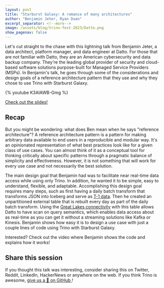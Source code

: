 ```yaml
---
layout: post
title: "Starburst Galaxy: A romance of many architectures"
author: "Benjamin Jeter, Ryan Duan"
excerpt_separator: <!--more-->
image: /assets/blog/trino-fest-2023/Datto.png
show_pagenav: false
---
```


Let's cut straight to the chase with this lightning talk from Benjamin Jeter, a
data architect, platform manager, and data engineer at Datto. For those that are
not familiar with Datto, they are an American cybersecurity and data backup
company. They're the leading global provider of security and cloud-based
software solutions purpose-built for Managed Service Providers (MSPs). In
Benjamin's talk, he goes through some of the considerations and design goals of
a reference architecture pattern that they use and why they chose to use Trino
with Starburst Galaxy.

<!--more-->

{% youtube K3AlAWB-Gmg %}

<a class="btn btn-pink btn-md" target="_blank" href="/assets/blog/trino-fest-2023/TrinoFest2023Datto.pdf">
  Check out the slides!
</a>


## Recap

But you might be wondering: what does Ben mean when he says "reference
architecture"? A reference architecture pattern is a pattern for making
arbitrary data available to end users in a reproducible and modular way. It's an
opinionated representation of what best practices look like for a given class of
use cases. You can almost think of it as a conceptual tool for thinking
critically about specific patterns through a pragmatic balance of simplicity and
effectiveness. However, it is not something that will work for every use case
and not necessarily the best solution.

The main design goal that Benjamin had was to facilitate near real-time data
access while using only Trino. In addition, he wanted it to be simple, easy to
understand, flexible, and adaptable. Accomplishing this design goal requires
many steps, such as first having a daily batch transform that transforms JSON
into Iceberg and serve as [T-1
data](https://www.investopedia.com/terms/t/tplus1.asp). Then he created an
unpartitioned external table that is rebuilt every day as part of the daily
batch transform. Using the [Great Lakes
connectivity](https://docs.starburst.io/starburst-galaxy/sql/great-lakes.html)
with this table allows Datto to have scan on query semantics, which enables data
access about as real-time as you can get it without a streaming solutions like
Kafka or Kinesis. Benjamin shows how easy it is to design a use case with just a
couple lines of code using Trino with Starburst Galaxy.

Interested? Check out the video where Benjamin shows the code and explains how
it works!

## Share this session

If you thought this talk was interesting, consider sharing this on Twitter,
Reddit, LinkedIn, HackerNews or anywhere on the web. If you think Trino is awesome,
[give us a 🌟 on GitHub <i class="fab fa-github"/>](https://github.com/trinodb/trino)!